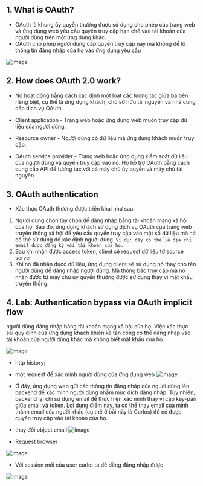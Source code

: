 ## 1. What is OAuth?
- OAuth là khung ủy quyền thường được sử dụng cho phép các trang web và ứng dụng web yêu cầu quyền truy cập hạn chế vào tài khoản của người dùng trên một ứng dụng khác. 
- OAuth cho phép người dùng cấp quyền truy cập này mà không để lộ thông tin đăng nhập của họ vào ứng dụng yêu cầu

![image](https://user-images.githubusercontent.com/76999751/132077761-4255856b-8f7c-424e-84c0-2ed30607d5cf.png)

## 2. How does OAuth 2.0 work?
- Nó hoạt động bằng cách xác định một loạt các tương tác giữa ba bên riêng biệt, cụ thể là ứng dụng khách, chủ sở hữu tài nguyên và nhà cung cấp dịch vụ OAuth.

- Client application - Trang web hoặc ứng dụng web muốn truy cập dữ liệu của người dùng.
- Resource owner - Người dùng có dữ liệu mà ứng dụng khách muốn truy cập.
- OAuth service provider -  Trang web hoặc ứng dụng kiểm soát dữ liệu của người dùng và quyền truy cập vào nó. 
  Họ hỗ trợ OAuth bằng cách cung cấp API để tương tác với cả máy chủ ủy quyền và máy chủ tài nguyên
## 3. OAuth authentication
- Xác thực OAuth thường được triển khai như sau:
1. Người dùng chọn tùy chọn để đăng nhập bằng tài khoản mạng xã hội của họ. Sau đó, ứng dụng khách sử dụng dịch vụ OAuth của trang web truyền thông
xã hội để yêu cầu quyền truy cập vào một số dữ liệu mà nó có thể sử dụng để xác định người dùng. 
`Ví dụ: đây có thể là địa chỉ email được đăng ký với tài khoản của họ.`
2. Sau khi nhận được access token, client sẽ request dữ liệu từ source server 
3. Khi nó đã nhận được dữ liệu, ứng dụng client sẽ sử dụng nó thay cho tên người dùng để đăng nhập người dùng.
   Mã thông báo truy cập mà nó nhận được từ máy chủ ủy quyền thường được sử dụng thay vì mật khẩu truyền thống.

## 4. Lab: Authentication bypass via OAuth implicit flow

người dùng đăng nhập bằng tài khoản mạng xã hội của họ. Việc xác thực sai quy định của ứng dụng khách khiến kẻ tấn công có thể đăng nhập vào tài khoản của người dùng khác mà không biết mật khẩu của họ.

![image](https://user-images.githubusercontent.com/76999751/132077936-0e587769-d4c6-48de-a540-ca8f1c93abd1.png)

- http history:
- một request để xác minh người dùng của ứng dụng web
![image](https://user-images.githubusercontent.com/76999751/132078393-d99ad5c7-5302-40e0-9f87-bf6367048f60.png)

- Ở đây, ứng dựng web gửi các thông tin đăng nhập của người dùng lên backend để xác minh người dùng nhằm mục đích đăng nhập. Tuy nhiên, backend lại chỉ sử dụng email để thực hiện xác minh thay vì cặp key-pair giữa email và token. Lợi dụng điểm này, ta có thể thay email của mình thành email của người khác (cụ thể ở bài này là Carlos) để có được quyền truy cập vào tài khoản của họ.
- thay đổi object email 
![image](https://user-images.githubusercontent.com/76999751/132078520-985cd023-86c7-481c-9e5a-0c824d6f0f8c.png)

- Request browser 

![image](https://user-images.githubusercontent.com/76999751/132078547-6fb430d2-5448-491b-a59d-1e1751055f4a.png)

- Với session mới của user carlot ta dễ dàng đăng nhập được

![image](https://user-images.githubusercontent.com/76999751/132078590-e7f31c81-a6a5-47da-8e66-ef2a607281dd.png)



  
  
  
  
  
  
  
  
  
